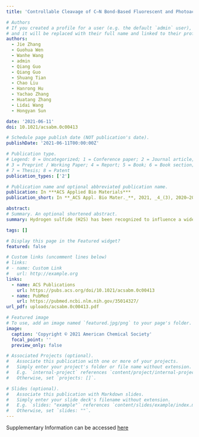 ```yaml
---
title: 'Controllable Cleavage of C–N Bond-Based Fluorescent and Photoacoustic Dual-Modal Probes for the Detection of H2S in Living Mice'

# Authors
# If you created a profile for a user (e.g. the default `admin` user), write the username (folder name) here
# and it will be replaced with their full name and linked to their profile.
authors:
  - Jie Zhang
  - Guohua Wen
  - Wanhe Wang
  - admin
  - Qiang Guo
  - Qiang Guo
  - Shuang Tian
  - Chao Liu
  - Hanrong Hu
  - Yachao Zhang
  - Huatang Zhang
  - Lidai Wang
  - Hongyan Sun

date: '2021-06-11'
doi: 10.1021/acsabm.0c00413

# Schedule page publish date (NOT publication's date).
publishDate: '2021-06-11T00:00:00Z'

# Publication type.
# Legend: 0 = Uncategorized; 1 = Conference paper; 2 = Journal article;
# 3 = Preprint / Working Paper; 4 = Report; 5 = Book; 6 = Book section;
# 7 = Thesis; 8 = Patent
publication_types: ['2']

# Publication name and optional abbreviated publication name.
publication: In ***ACS Applied Bio Materials***
publication_short: In **_ACS Appl. Bio Mater._**, 2021, _4_(3), 2020–2025

abstract: 
# Summary. An optional shortened abstract.
summary: Hydrogen sulfide (H2S) has been recognized to influence a wide range of physiological and pathological processes. Its underlying molecular events, however, are still poorly understood. An activatable H2S probe for photoacoustic (PA) imaging is desirable to further explore the role of H2S in vivo. Nevertheless, only a few activatable PA probes for H2S detection have been reported. In particular, examples of dual-modal H2S probes with the combined advantages of fluorescence (high sensitivity and resolution) and PA imaging (deep penetration) are very rare. Herein the controllable cleavage of the C–N bond in nitrobenzoxadiazole (NBD) amine derivatives by H2S is presented for the first time. The cleavage reactivity was found to be accelerated by the introduction of an electron-withdrawing group. Through this strategy, a series of fluorescent and PA dual-modal probes (1–3) were developed for H2S detection. Among them, probe 3 shows a high fluorescence on–off response rate (k2 = 4.04 M–1 s–1) and excellent selectivity for H2S over other biothiols. Moreover, probe 3 can also work as an activatable PA H2S probe because of the significant shift of its absorption peak from 468 to 532 nm in the H2S reaction. Importantly, probe 3 demonstrates its capability for fluorescence and PA imaging of H2S in living cells and mice. These results indicate that the controllable cleavage of the C–N bond can serve as an efficient strategy for designing fluorescent and PA dual-modal H2S probes.

tags: []

# Display this page in the Featured widget?
featured: false

# Custom links (uncomment lines below)
# links:
# - name: Custom Link
#   url: http://example.org 
links:
  - name: ACS Publications
    url: https://pubs.acs.org/doi/10.1021/acsabm.0c00413
  - name: PubMed
    url: https://pubmed.ncbi.nlm.nih.gov/35014327/
url_pdf: uploads/acsabm.0c00413.pdf

# Featured image
# To use, add an image named `featured.jpg/png` to your page's folder.
image:
  caption: 'Copyright © 2021 American Chemical Society'
  focal_point: ''
  preview_only: false

# Associated Projects (optional).
#   Associate this publication with one or more of your projects.
#   Simply enter your project's folder or file name without extension.
#   E.g. `internal-project` references `content/project/internal-project/index.md`.
#   Otherwise, set `projects: []`.

# Slides (optional).
#   Associate this publication with Markdown slides.
#   Simply enter your slide deck's filename without extension.
#   E.g. `slides: "example"` references `content/slides/example/index.md`.
#   Otherwise, set `slides: ""`.
---
```

Supplementary Information can be accessed [here](https://pubs.acs.org/doi/10.1021/acsabm.0c00413)

